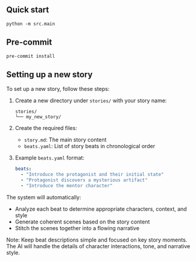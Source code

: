 ## Quick start
`python -m src.main`


## Pre-commit
`pre-commit install`

## Setting up a new story

To set up a new story, follow these steps:

1. Create a new directory under `stories/` with your story name:
   ```
   stories/
   └── my_new_story/
   ```

2. Create the required files:
   - `story.md`: The main story content
   - `beats.yaml`: List of story beats in chronological order

3. Example `beats.yaml` format:
   ```yaml
   beats:
     - "Introduce the protagonist and their initial state"
     - "Protagonist discovers a mysterious artifact"
     - "Introduce the mentor character"
   ```

The system will automatically:
- Analyze each beat to determine appropriate characters, context, and style
- Generate coherent scenes based on the story content
- Stitch the scenes together into a flowing narrative

Note: Keep beat descriptions simple and focused on key story moments. The AI will handle the details of character interactions, tone, and narrative style.
